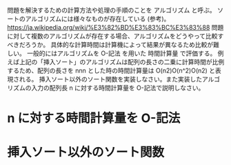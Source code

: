 問題を解決するための計算方法や処理の手順のことを アルゴリズム と呼ぶ。
ソートのアルゴリズムには様々なものが存在している (参考)。
https://ja.wikipedia.org/wiki/%E3%82%BD%E3%83%BC%E3%83%88
問題に対して複数のアルゴリズムが存在する場合、アルゴリズムをどうやって比較すべきだろうか。
具体的な計算時間は計算機によって結果が異なるため比較が難しい。
一般的にはアルゴリズムを O-記法 を用いた 時間計算量 で評価する。
例えば上記の「挿入ソート」のアルゴリズムは配列の長さの二乗に計算時間が比例するため、配列の長さを nnn とした時の時間計算量は O(n2)O(n^2)O(n2) と表現される。
挿入ソート以外のソート関数を実装しなさい。また実装したアルゴリズムの入力の配列長 n に対する時間計算量を O-記法で説明しなさい。

# n に対する時間計算量を O-記法

# 挿入ソート以外のソート関数